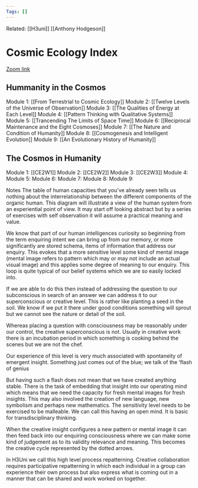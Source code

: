 ```yaml
---
Tags: []
---
```

Related: [[H3uni]] [[Anthony Hodgeson]]
# Cosmic Ecology Index
[Zoom link](https://www.eventbrite.com/x/161470965003/?keep_tld=1)

## Hummanity in the Cosmos
Module 1: [[From Terrestrial to Cosmic Ecology]]
Module 2: [[Twelve Levels of the Universe of Observation]]
Module 3: [[The Qualities of Energy at Each Level]]
Module 4: [[Pattern Thinking with Qualitative Systems]]
Module 5: [[Trancending The Limits of Space Time]]
Module 6: [[Reciprocal Maintenance and the Eight Cosmoses]]
Module 7: [[The Nature and Condition of Humanity]]
Module 8: [[Cosmogenesis and Intelligent Evolution]]
Module 9: [[An Evolutionary History of Humanity]]

## The Cosmos in Humanity
Module 1: [[CE2W1]]
Module 2: [[CE2W2]]
Module 3: [[CE2W3]]
Module 4:
Module 5:
Module 6:
Module 7: 
Module 8:
Module 9:


Notes
The table of human capacities that you've already seen tells us nothing about the interrelationship between the different components of the organic human. This diagram will illustrate a view of the human system from an experiential point of view. It may start off looking abstract but by a series of exercises with self observation it will assume a practical meaning and value.

We know that part of our human intelligences curiosity so beginning from the term enquiring intent we can bring up from our memory, or more significantly are stored schema, items of information that address our enquiry. This evokes that a more sensitive level some kind of mental image (mental image refers to pattern which may or may not include an actual visual image) and this applies some degree of meaning to our enquiry. This loop is quite typical of our belief systems which we are so easily locked into.

If we are able to do this then instead of addressing the question to our subconscious in search of an answer we can address it to our superconscious or creative level. This is rather like planting a seed in the soil. We know if we put it there under good conditions something will sprout but we cannot see the nature or detail of the soil.

Whereas placing a question with consciousness may be reasonably under our control, the creative superconscious is not. Usually in creative work there is an incubation period in which something is cooking behind the scenes but we are not the chef.

Our experience of this level is very much associated with spontaneity of emergent insight. Something just comes out of the blue; we talk of the ‘flash of genius

But having such a flash does not mean that we have created anything stable. There is the task of embedding that insight into our operating mind which means that we need the capacity for fresh mental images for fresh insights. This may also involved the creation of new language, new symbolism and perhaps new mathematics. The sensitivity level needs to be exercised to be malleable. We can call this having an open mind. It is basic for transdisciplinary thinking.

When the creative insight configures a new pattern or mental image it can then feed back into our enquiring consciousness where we can make some kind of judgement as to its validity relevance and meaning. This becomes the creative cycle represented by the dotted arrows.

In H3Uni we call this high level process repatterning. Creative collaboration requires participative repatterning in which each individual in a group can experience their own process but also express what is coming out in a manner that can be shared and work worked on together.